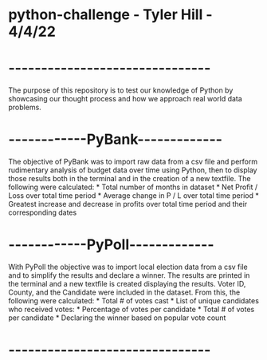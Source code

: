 # python-challenge - Tyler Hill - 4/4/22
# ------------------------------- #

The purpose of this repository is to test our knowledge of Python by showcasing 
our thought process and how we approach real world data problems.

# ------------PyBank------------- #

The objective of PyBank was to import raw data from a csv file and perform 
rudimentary analysis of budget data over time using Python, then to display 
those results both in the terminal and in the creation of a new textfile.
The following were calculated:
    * Total number of months in dataset
    * Net Profit / Loss over total time period
    * Average change in P / L over total time period
    * Greatest increase and decrease in profits over total time period
        and their corresponding dates

# ------------PyPoll------------- #

With PyPoll the objective was to import local election data from a csv file 
and to simplify the results and declare a winner. The results are printed 
in the terminal and a new textfile is created displaying the results. 
Voter ID, County, and the Candidate were included in the dataset. 
From this, the following were calculated:
    * Total # of votes cast
    * List of unique candidates who received votes:
        * Percentage of votes per candidate
        * Total # of votes per candidate
    * Declaring the winner based on popular vote count

# ------------------------------- #
